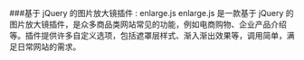 ###基于 jQuery 的图片放大镜插件 : enlarge.js
enlarge.js 是一款基于 jQuery 的图片放大镜插件，是众多商品类网站常见的功能，例如电商购物、企业产品介绍等。插件提供许多自定义选项，包括遮罩层样式、渐入渐出效果等，调用简单，满足日常网站的需求。

